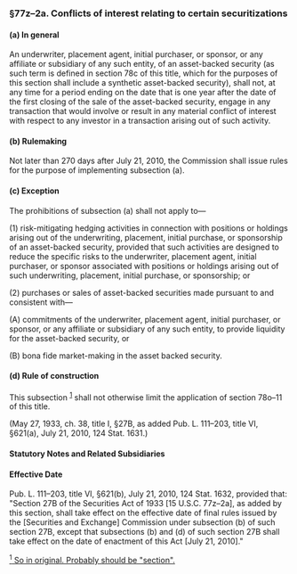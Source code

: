 ### §77z–2a. Conflicts of interest relating to certain securitizations ###

#### (a) In general ####

An underwriter, placement agent, initial purchaser, or sponsor, or any affiliate or subsidiary of any such entity, of an asset-backed security (as such term is defined in section 78c of this title, which for the purposes of this section shall include a synthetic asset-backed security), shall not, at any time for a period ending on the date that is one year after the date of the first closing of the sale of the asset-backed security, engage in any transaction that would involve or result in any material conflict of interest with respect to any investor in a transaction arising out of such activity.

#### (b) Rulemaking ####

Not later than 270 days after July 21, 2010, the Commission shall issue rules for the purpose of implementing subsection (a).

#### (c) Exception ####

The prohibitions of subsection (a) shall not apply to—

(1) risk-mitigating hedging activities in connection with positions or holdings arising out of the underwriting, placement, initial purchase, or sponsorship of an asset-backed security, provided that such activities are designed to reduce the specific risks to the underwriter, placement agent, initial purchaser, or sponsor associated with positions or holdings arising out of such underwriting, placement, initial purchase, or sponsorship; or

(2) purchases or sales of asset-backed securities made pursuant to and consistent with—

(A) commitments of the underwriter, placement agent, initial purchaser, or sponsor, or any affiliate or subsidiary of any such entity, to provide liquidity for the asset-backed security, or

(B) bona fide market-making in the asset backed security.

#### (d) Rule of construction ####

This subsection <sup><a href="#77z-2a_1_target" name="77z-2a_1">1</a></sup> shall not otherwise limit the application of section 78o–11 of this title.

(May 27, 1933, ch. 38, title I, §27B, as added Pub. L. 111–203, title VI, §621(a), July 21, 2010, 124 Stat. 1631.)

#### **Statutory Notes and Related Subsidiaries** ####

#### Effective Date ####

Pub. L. 111–203, title VI, §621(b), July 21, 2010, 124 Stat. 1632, provided that: "Section 27B of the Securities Act of 1933 [15 U.S.C. 77z–2a], as added by this section, shall take effect on the effective date of final rules issued by the [Securities and Exchange] Commission under subsection (b) of such section 27B, except that subsections (b) and (d) of such section 27B shall take effect on the date of enactment of this Act [July 21, 2010]."

[<sup>1</sup> So in original. Probably should be "section".](#77z-2a_1)